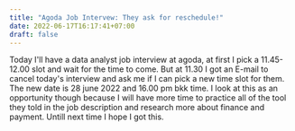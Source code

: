```yaml
---
title: "Agoda Job Intervew: They ask for reschedule!"
date: 2022-06-17T16:17:41+07:00
draft: false
---
```


Today I'll have a data analyst job interview at agoda, at first I pick a 11.45-12.00 slot and wait for the time to come. But at 11.30 I got an E-mail to cancel today's interview and ask me if I can pick a new time slot for them. The new date is 28 june 2022 and 16.00 pm bkk time. I look at this as an opportunity though because I will have more time to practice all of the tool they told in the job description and research more about finance and payment. Untill next time I hope I got this.